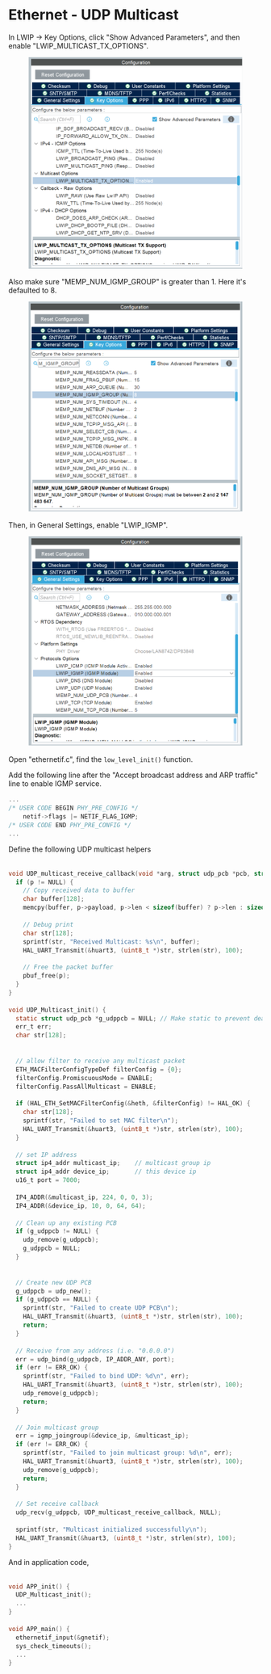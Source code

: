 # Ethernet - UDP Multicast



In LWIP -> Key Options, click "Show Advanced Parameters", and then enable "LWIP\_MULTICAST\_TX\_OPTIONS".

<figure><img src="../../../.gitbook/assets/image (5).png" alt=""><figcaption></figcaption></figure>

Also make sure "MEMP\_NUM\_IGMP\_GROUP" is greater than 1. Here it's defaulted to 8.

<figure><img src="../../../.gitbook/assets/image (2) (1).png" alt=""><figcaption></figcaption></figure>



Then, in General Settings, enable "LWIP\_IGMP".

<figure><img src="../../../.gitbook/assets/image (1) (1).png" alt=""><figcaption></figcaption></figure>



Open "ethernetif.c", find the `low_level_init()` function.

Add the following line after the "Accept broadcast address and ARP traffic" line to enable IGMP service.

```c
...
/* USER CODE BEGIN PHY_PRE_CONFIG */
    netif->flags |= NETIF_FLAG_IGMP;
/* USER CODE END PHY_PRE_CONFIG */
...
```



Define the following UDP multicast helpers

```c

void UDP_multicast_receive_callback(void *arg, struct udp_pcb *pcb, struct pbuf *p, const ip_addr_t *addr, u16_t port) {
  if (p != NULL) {
    // Copy received data to buffer
    char buffer[128];
    memcpy(buffer, p->payload, p->len < sizeof(buffer) ? p->len : sizeof(buffer));

    // Debug print
    char str[128];
    sprintf(str, "Received Multicast: %s\n", buffer);
    HAL_UART_Transmit(&huart3, (uint8_t *)str, strlen(str), 100);

    // Free the packet buffer
    pbuf_free(p);
  }
}

void UDP_Multicast_init() {
  static struct udp_pcb *g_udppcb = NULL; // Make static to prevent deallocation
  err_t err;
  char str[128];


  // allow filter to receive any multicast packet
  ETH_MACFilterConfigTypeDef filterConfig = {0};
  filterConfig.PromiscuousMode = ENABLE;
  filterConfig.PassAllMulticast = ENABLE;

  if (HAL_ETH_SetMACFilterConfig(&heth, &filterConfig) != HAL_OK) {
    char str[128];
    sprintf(str, "Failed to set MAC filter\n");
    HAL_UART_Transmit(&huart3, (uint8_t *)str, strlen(str), 100);
  }

  // set IP address
  struct ip4_addr multicast_ip;    // multicast group ip
  struct ip4_addr device_ip;       // this device ip
  u16_t port = 7000;

  IP4_ADDR(&multicast_ip, 224, 0, 0, 3);
  IP4_ADDR(&device_ip, 10, 0, 64, 64);

  // Clean up any existing PCB
  if (g_udppcb != NULL) {
    udp_remove(g_udppcb);
    g_udppcb = NULL;
  }


  // Create new UDP PCB
  g_udppcb = udp_new();
  if (g_udppcb == NULL) {
    sprintf(str, "Failed to create UDP PCB\n");
    HAL_UART_Transmit(&huart3, (uint8_t *)str, strlen(str), 100);
    return;
  }

  // Receive from any address (i.e. "0.0.0.0")
  err = udp_bind(g_udppcb, IP_ADDR_ANY, port);
  if (err != ERR_OK) {
    sprintf(str, "Failed to bind UDP: %d\n", err);
    HAL_UART_Transmit(&huart3, (uint8_t *)str, strlen(str), 100);
    udp_remove(g_udppcb);
    return;
  }

  // Join multicast group
  err = igmp_joingroup(&device_ip, &multicast_ip);
  if (err != ERR_OK) {
    sprintf(str, "Failed to join multicast group: %d\n", err);
    HAL_UART_Transmit(&huart3, (uint8_t *)str, strlen(str), 100);
    udp_remove(g_udppcb);
    return;
  }

  // Set receive callback
  udp_recv(g_udppcb, UDP_multicast_receive_callback, NULL);

  sprintf(str, "Multicast initialized successfully\n");
  HAL_UART_Transmit(&huart3, (uint8_t *)str, strlen(str), 100);
}
```



And in application code,

```c

void APP_init() {
  UDP_Multicast_init();
  ...
}

void APP_main() {
  ethernetif_input(&gnetif);
  sys_check_timeouts();
  ...
}

```





